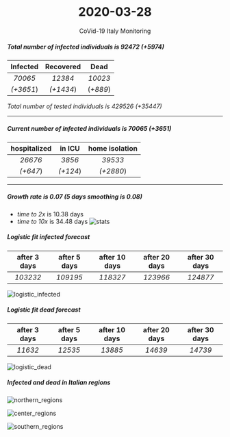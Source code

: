 <div align='center'>

# 2020-03-28
CoVid-19 Italy Monitoring
</div>

##### Total number of infected individuals is 92472 (+5974)
Infected | Recovered | Dead
:---: | :---: | :---:
*70065* | *12384* | *10023*
*(+3651*) | *(+1434*) | (*+889*)

*Total number of tested individuals is 429526 (+35447)*
***
##### Current number of infected individuals is 70065 (+3651)
hospitalized | in ICU | home isolation
:---: | :---: | :---:
*26676* |*3856* |*39533*
*(+647*) |*(+124*) |*(+2880*)
***
##### Growth rate is 0.07 (5 days smoothing is 0.08)
- *time to 2x* is 10.38 days
- *time to 10x* is 34.48 days
![stats][stats]

##### Logistic fit infected forecast
after 3 days | after 5 days | after 10 days | after 20 days | after 30 days
:---: | :---: | :---: | :---: | :---:
*103232* |*109195* |*118327* |*123966* |*124877*


![logistic_infected][logistic_infected]

##### Logistic fit dead forecast
after 3 days | after 5 days | after 10 days | after 20 days | after 30 days
:---: | :---: | :---: | :---: | :---:
*11632* |*12535* |*13885* |*14639* |*14739*


![logistic_dead][logistic_dead]


##### Infected and dead in Italian regions


![northern_regions][northern_regions]


![center_regions][center_regions]


![southern_regions][southern_regions]

[stats]: stats.png
[logistic_infected]: logistic_infected.png
[logistic_dead]: logistic_dead.png
[northern_regions]: northern_regions.png
[center_regions]: center_regions.png
[southern_regions]: southern_regions.png
